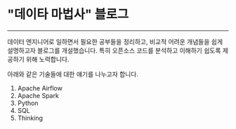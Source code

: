 # "데이타 마법사" 블로그
---
데이터 엔지니어로 일하면서 필요한 공부들을 정리하고, 비교적 어려운 개념들을 쉽게 설명하고자 블로그를 개설했습니다.
특히 오픈소스 코드를 분석하고 이해하기 쉽도록 제공하기 위해 노력합니다.
 
아래와 같은 기술들에 대한 얘기를 나누고자 합니다.
1. Apache Airflow
2. Apache Spark
3. Python
4. SQL
5. Thinking

